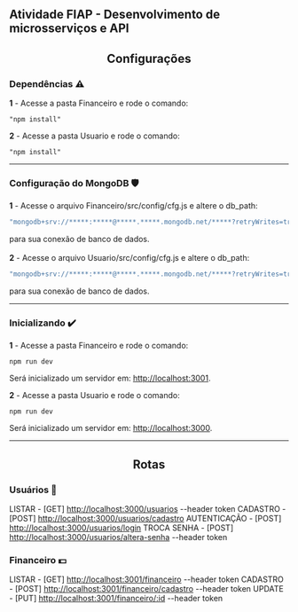 ## Atividade FIAP - Desenvolvimento de microsserviços e API

<h2 align="center">Configurações</h2>

### Dependências :warning:

<b>1</b> - Acesse a pasta Financeiro e rode o comando:

```shell
"npm install"
```

<b>2</b> - Acesse a pasta Usuario e rode o comando:

```shell
"npm install"
```

---

### Configuração do MongoDB :shield:

<b>1</b> - Acesse o arquivo Financeiro/src/config/cfg.js e altere o db_path:<br>

```js
"mongodb+srv://*****:*****@*****.*****.mongodb.net/*****?retryWrites=true&w=majority";
```

para sua conexão de banco de dados.<br><br>
<b>2</b> - Acesse o arquivo Usuario/src/config/cfg.js e altere o db_path:<br>

```js
"mongodb+srv://*****:*****@*****.*****.mongodb.net/*****?retryWrites=true&w=majority";
```

para sua conexão de banco de dados.<br>

---

### Inicializando :heavy_check_mark:

<b>1</b> - Acesse a pasta Financeiro e rode o comando:<br>

```shell
npm run dev
```

Será inicializado um servidor em: [http://localhost:3001](http://localhost:3001).

<b>2</b> - Acesse a pasta Usuario e rode o comando:<br>

```shell
npm run dev
```

Será inicializado um servidor em: [http://localhost:3000](http://localhost:3000).

---

<h2 align="center">Rotas</h2>

### Usuários :standing_person:

LISTAR - [GET] [http://localhost:3000/usuarios](http://localhost:3000/usuarios) --header token
CADASTRO - [POST] [http://localhost:3000/usuarios/cadastro](http://localhost:3000/usuarios/cadastro)
AUTENTICAÇÃO - [POST] [http://localhost:3000/usuarios/login](http://localhost:3000/usuarios/login)
TROCA SENHA - [POST] [http://localhost:3000/usuarios/altera-senha](http://localhost:3000/usuarios/altera-senha) --header token

### Financeiro :dollar:

LISTAR - [GET] [http://localhost:3001/financeiro](http://localhost:3001/financeiro) --header token
CADASTRO - [POST] [http://localhost:3001/financeiro/cadastro](http://localhost:3001/financeiro/cadastro) --header token
UPDATE - [PUT] [http://localhost:3001/financeiro/:id](http://localhost:3001/financeiro/:id) --header token
